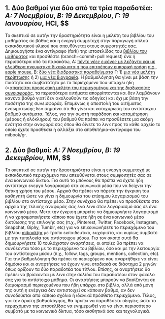 
## 1. Δύο βαθμοί για δύο από τα τρία παραδοτέα: *A: 7 Νοεμβρίου*, *Β: 19 Δεκεμβρίου*, *Γ: 19 Ιανουαρίου*, HCI, $$

Το σκεπτικό σε αυτήν την δραστηριότητα είναι η μελέτη του βιβλίου του μαθήματος σε βάθος και η ενεργή συμμετοχή στην παραγωγή απλού εκπαιδευτικού υλικού που απευθύνεται στους συμφοιτητές σας. Δημιουργήστε ένα αντίγραφο (fork) της ιστοσελίδας του [βιβλίου του μαθήματος](https://github.com/mibook/gr) και προσθέστε (branch+commit+pull request) ένα ή περισσότερα από τα παρακάτω, A: [πέντε νέες εικόνες με λεζάντα και με ελεύθερα πνευματικά δικαιώματα ή που επιτρέπουν εμπορική χρήση](https://github.com/mibook/gr/tree/gh-pages/_gallery) [π.χ., apple mouse](https://raw.githubusercontent.com/mibook/gr/gh-pages/_gallery/apple-mouse.md), Β: [δύο νέα διαδραστικά παραδείγματα](https://github.com/mibook/gr/tree/gh-pages/_remix) Γ: 1) [μια νέα μελέτη περίπτωσης](https://github.com/mibook/gr/tree/gh-pages/_case-study) ή 2) [μια νέα βιογραφία](https://github.com/mibook/gr/tree/gh-pages/_biography). Η βαθμολόγηση θα γίνει με βάση την ποιότητα και συμβατότητα με το περιεχόμενο που υπάρχει ήδη (=[απαιτείται προσεκτική μελέτη του περιεχομένου και της διαδικασίας συνεισφοράς](http://www.mibook.org/gr/contribute/), τα περισσότερα αιτήματα απορρίπτονται και δεν λαμβάνουν κανένα βαθμό γιατί δεν ακολουθούν τις οδηγίες) και όχι με βάση την ποσότητα της συνεισφοράς. Επομένως η αποστολή του αιτήματος ενσωμάτωσης δεν σημαίνει ότι θα γίνει και κατοχύρωση του αντίστοιχου βαθμού αυτόματα. Τέλος, για την σωστή παράδοση και καταμέτρηση (μέρους ή ολόκληρου) του βαθμού θα πρέπει να προσθέσετε μια ακόμη ενότητα στην αναφορά σας όπου θα δίνετε τo λινκ προς το κάθε αρχείο το οποίο έχετε προσθέσει ή αλλάξει στο αποθετήριο-αντίγραφο του mibook/gr.

## 2. Δύο βαθμοί: *A: 7 Νοεμβρίου*, *Β: 19 Δεκεμβρίου*, MM, $$

Το σκεπτικό σε αυτήν την δραστηριότητα είναι η ενεργή συμμετοχή με εκπαιδευτικό περιεχόμενο που απευθύνεται στους συμφοιτητές σας σε ένα κοινωνικό δίκτυο. Για αυτό το μπόνους θα πρέπει να έχετε ήδη αντίστοιχο ενεργό λογαριασμό στα κοινωνικά μέσα που να δείχνει την θετική χρήση του μέσου. Αρχικά θα πρέπει να πάρετε την έγκριση του καθηγητή ώστε να γίνει η δημιουργία του επίσημου λογαριασμού του βιβλίου στο αντίστοιχο μέσο. Στην συνέχεια θα πρέπει να προσθέσετε στο αρχείο της τελικής αναφοράς σας ένα λινκ στον λογαριασμό σας σε ένα κοινωνικό μέσο. Μετά την έγκριση μπορείτε να δημιουργήστε λογαριασμό ή να χρησιμοποιήσετε κάποιο που έχετε ήδη σε ένα κοινωνικό μέσο δικτύωσης της επιλογής σας (π.χ., Pinterest, Twitter, Facebook, Instagram, Snapchat, Giphy, Tumblr, etc) για να επικοινωνήσετε το περιεχόμενο του βιβλίου [mibook/gr](http://mibook.org/gr) με τρόπο εκπαιδευτικό, ευχάριστο, και κυρίως συμβατό με την τυπολογία του αντίστοιχου μέσου. Για τον σκοπό αυτό θα δημιουργήσετε 10 τουλάχιστον αναρτήσεις, οι οποίες θα πρέπει να συνδέονται τόσο με το περιεχόμενο του βιβλίου, όσο και με την λειτουργία του αντίστοιχου μέσου (π.χ., follow, tags, groups, mentions, collection, etc). Για την βαθμολόγηση θα πρέπει το περιεχόμενο που αναρτήθηκε να είναι δημόσιο και οι αναρτήσεις να έχουν γίνει σταδιακά σε διάστημα 2 μηνών όπως ορίζουν τα δύο παραδοτέα του τίτλου. Επίσης, οι αναρτήσεις θα πρέπει να βρίσκονται με λινκ στην σελίδα του παραδοτέου στον φάκελο σας για το αντίστοιχο μάθημα. Οι αναρτήσεις μπορούν να βασίζονται σε διαμοιρασμό περιεχομένου που ήδη υπάρχει στο βιβλίο, αλλά από μόνη της αυτή η ενέργεια δεν αντιστοιχεί σε κάποιον βαθμό, αν δεν συνοδεύεται από κάποιο σχόλιο ή ιδανικά πρόσθετο περιεχόμενο. Τέλος, για την άριστη βαθμολόγηση, θα πρέπει να παραθέσετε οδηγίες ώστε το περιεχόμενο της ιστοσελίδας να ενημερωθεί για να είναι περισσότερο συμβατό με τα κοινωνικά δίκτυα, τόσο αισθητικά όσο και τεχνολογικά.
